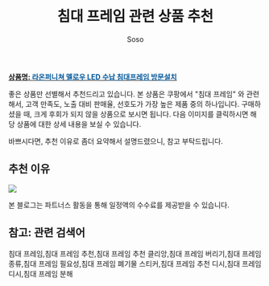﻿---
layout: post
title:  "침대 프레임 관련 상품 추천"
author: Soso
categories: [ 가구/인테리어 ]
tags: [침대 프레임,침대 프레임 추천,침대 프레임 추천 클리앙,침대 프레임 버리기,침대 프레임 종류,침대 프레임 필요성,침대 프레임 폐기물 스티커,침대 프레임 추천 디시,침대 프레임 디시,침대 프레임 분해]
image: https://ads-partners.coupang.com/image1/qkT3kPDI_c5ET1dLqophFeKv5z8MoIBFuL1Jod67si35L89PuHKk5s-TZeTf0edTIX-GKWWNala4nV0T0jxqN8oiVfCVL2lT0HriYcZHOXT17jQM8MIg2UdmzK1s4QJ-I1MGhojWGFXYmIItJGtbxVTk_D7oyScU6AAMIweN16Cv-i8-w71m866ENpJ7qUgW3qNSU6OzFguLcJtlUoEH0k44V5OIj4g37lgtIsp1sF9PhBi8kfTVhrsX85fHTw83gTPbjRHX8x7kUfOe53mk 
description: "쿠팡에서 침대 프레임 관련 상품으로 가장 고객 선호도가 높은 제품 중 하나입니다."
---

<a href="https://link.coupang.com/re/AFFSDP?lptag=AF5673682&pageKey=7225166007&itemId=18319571113&vendorItemId=85464365480&traceid=V0-153-319d211ed4fda4b4&requestid=20231102082550267107378362&token=31850C%7CMIXED"><b>상품명: <font color='#01579B'>라온퍼니쳐 멜로우 LED 수납 침대프레임 방문설치</font></b></a>

좋은 상품만 선별해서 추천드리고 있습니다.
본 상품은 쿠팡에서 "침대 프레임" 와 관련해서, 고객 만족도, 노출 대비 판매율, 선호도가 가장 높은 제품 중의 하나입니다.
구매하셨을 때, 크게 후회가 되지 않을 상품으로 보시면 됩니다. 
다음 이미지를 클릭하시면 해당 상품에 대한 상세 내용을 보실 수 있습니다.

바쁘시다면, 추천 이유로 좀더 요약해서 설명드렸으니, 참고 부탁드립니다.

## 추천 이유 

<a href="https://link.coupang.com/re/AFFSDP?lptag=AF5673682&pageKey=7225166007&itemId=18319571113&vendorItemId=85464365480&traceid=V0-153-319d211ed4fda4b4&requestid=20231102082550267107378362&token=31850C%7CMIXED"><img src="https://thumbnail10.coupangcdn.com/thumbnails/remote/q89/image/rs_quotation_api/hvmdln6z/450541237c11493d9d08eac50752dff0.jpg"></a> 

본 블로그는 파트너스 활동을 통해 일정액의 수수료를 제공받을 수 있습니다.

## 참고: 관련 검색어    
침대 프레임,침대 프레임 추천,침대 프레임 추천 클리앙,침대 프레임 버리기,침대 프레임 종류,침대 프레임 필요성,침대 프레임 폐기물 스티커,침대 프레임 추천 디시,침대 프레임 디시,침대 프레임 분해